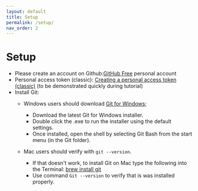 ```yaml
---
layout: default
title: Setup
permalink: /setup/
nav_order: 2
---
```


# Setup

* Please create an account on Github:[GitHub Free](https://github.com/join) personal account
* Personal access token (classic): [Creating a personal access token (classic)](https://docs.github.com/en/authentication/keeping-your-account-and-data-secure/creating-a-personal-access-token#creating-a-personal-access-token-classic) (to be demonstrated quickly during tutorial)
* Install Git:
    *  Windows users should download [Git for Windows](https://gitforwindows.org/);
        * Download the latest Git for Windows installer.
        * Double click the .exe to run the installer using the default settings.
        * Once installed, open the shell by selecting Git Bash from the start menu (in the Git folder).
  
    *  Mac users should verify with `git --version`.
        * If that doesn't work, to install Git on Mac type the following into the Terminal: [brew install git](https://git-scm.com/download/mac)
        * Use command `Git --version` to verify that is was installed properly.    
